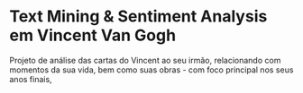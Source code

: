 # Text Mining & Sentiment Analysis em Vincent Van Gogh

Projeto de análise das cartas do Vincent ao seu irmão, relacionando com momentos da sua vida, bem como suas obras - com foco principal nos seus anos finais,


